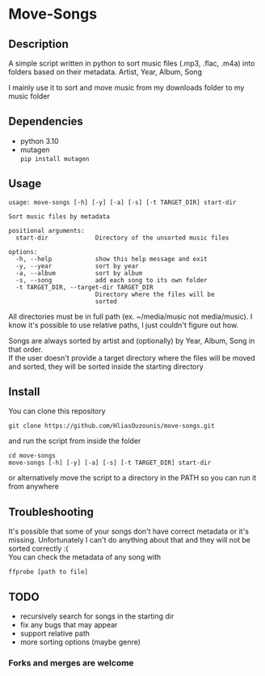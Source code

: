 # Move-Songs

## Description

A simple script written in python to sort music files (.mp3, .flac, .m4a) into folders based on their metadata. Artist, Year, Album, Song  

I mainly use it to sort and move music from my downloads folder to my music folder

## Dependencies

- python 3.10
- mutagen   
`pip install mutagen`

## Usage

```
usage: move-songs [-h] [-y] [-a] [-s] [-t TARGET_DIR] start-dir

Sort music files by metadata

positional arguments:
  start-dir             Directory of the unsorted music files

options:
  -h, --help            show this help message and exit
  -y, --year            sort by year
  -a, --album           sort by album
  -s, --song            add each song to its own folder
  -t TARGET_DIR, --target-dir TARGET_DIR
                        Directory where the files will be
                        sorted
```
All directories must be in full path (ex. ~/media/music not media/music). I know it's possible to use relative paths, I just couldn't figure out how.

Songs are always sorted by artist and (optionally) by Year, Album, Song in that order.  
If the user doesn't provide a target directory where the files will be moved and sorted, they will be sorted inside the starting directory

## Install

You can clone this repository
```
git clone https://github.com/HliasOuzounis/move-songs.git
```
and run the script from inside the folder
```
cd move-songs
move-songs [-h] [-y] [-a] [-s] [-t TARGET_DIR] start-dir
```
or alternatively move the script to a directory in the PATH so you can run it from anywhere

## Troubleshooting

It's possible that some of your songs don't have correct metadata or it's missing. Unfortunately I can't do anything about that and they will not be sorted correctly :(  
You can check the metadata of any song with
```
ffprobe [path to file]
```

## TODO

- recursively search for songs in the starting dir
- fix any bugs that may appear
- support relative path
- more sorting options (maybe genre)  

### Forks and merges are welcome